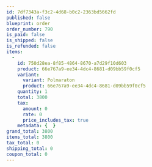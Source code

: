 ```yaml
---
id: 7df7343a-f3c2-4d68-b0c2-2363bd5662fd
published: false
blueprint: order
order_number: 790
is_paid: false
is_shipped: false
is_refunded: false
items:
  -
    id: 750d28ea-8f85-4864-8670-a7d29f10d603
    product: 66e767a9-ee34-4dc4-8681-d09bb59f0cf5
    variant:
      variant: Polmaraton
      product: 66e767a9-ee34-4dc4-8681-d09bb59f0cf5
    quantity: 1
    total: 3800
    tax:
      amount: 0
      rate: 0
      price_includes_tax: true
    metadata: {  }
grand_total: 3800
items_total: 3800
tax_total: 0
shipping_total: 0
coupon_total: 0
---
```

